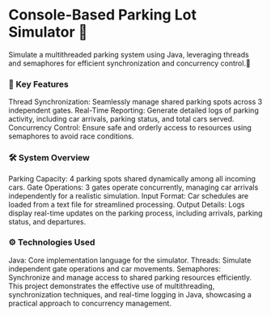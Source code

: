 # Console-Based Parking Lot Simulator 🚗
Simulate a multithreaded parking system using Java, leveraging threads and semaphores for efficient synchronization and concurrency control.🚧

### 🚀 Key Features
Thread Synchronization: Seamlessly manage shared parking spots across 3 independent gates.
Real-Time Reporting: Generate detailed logs of parking activity, including car arrivals, parking status, and total cars served.
Concurrency Control: Ensure safe and orderly access to resources using semaphores to avoid race conditions.

### 🛠️ System Overview
Parking Capacity: 4 parking spots shared dynamically among all incoming cars.
Gate Operations: 3 gates operate concurrently, managing car arrivals independently for a realistic simulation.
Input Format: Car schedules are loaded from a text file for streamlined processing.
Output Details: Logs display real-time updates on the parking process, including arrivals, parking status, and departures.

### ⚙️ Technologies Used
Java: Core implementation language for the simulator.
Threads: Simulate independent gate operations and car movements.
Semaphores: Synchronize and manage access to shared parking resources efficiently.
This project demonstrates the effective use of multithreading, synchronization techniques, and real-time logging in Java, showcasing a practical approach to concurrency management.
